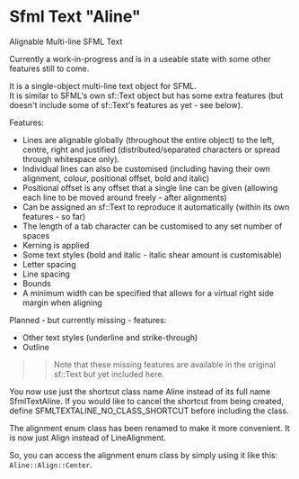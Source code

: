 # Sfml Text "Aline"
 Alignable Multi-line SFML Text

Currently a work-in-progress and is in a useable state with some other features still to come.

It is a single-object multi-line text object for SFML.  
It is similar to SFML's own sf::Text object but has some extra features (but doesn't include some of sf::Text's features as yet - see below).

Features:
- Lines are alignable globally (throughout the entire object) to the left, centre, right and justified (distributed/separated characters or spread through whitespace only).
- Individual lines can also be customised (including having their own alignment, colour, positional offset, bold and italic)
- Positional offset is any offset that a single line can be given (allowing each line to be moved around freely - after alignments)
- Can be assigned an sf::Text to reproduce it automatically (within its own features - so far)
- The length of a tab character can be customised to any set number of spaces
- Kerning is applied
- Some text styles (bold and italic - italic shear amount is customisable)
- Letter spacing
- Line spacing
- Bounds
- A minimum width can be specified that allows for a virtual right side margin when aligning

Planned - but currently missing - features:
- Other text styles (underline and strike-through)
- Outline
>> Note that these missing features are available in the original sf::Text but yet included here.

You now use just the shortcut class name Aline instead of its full name SfmlTextAline. If you would like to cancel the shortcut from being created, define SFMLTEXTALINE_NO_CLASS_SHORTCUT before including the class.

The alignment enum class has been renamed to make it more convenient. It is now just Align instead of LineAlignment.

So, you can access the alignment enum class by simply using it like this: `Aline::Align::Center`.
